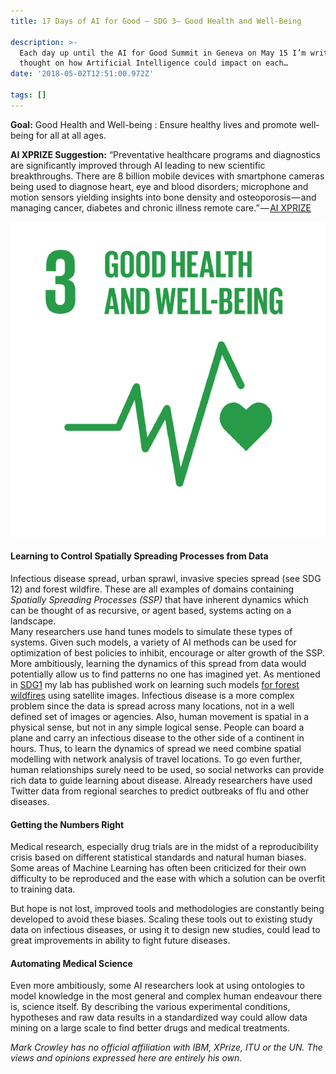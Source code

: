 ```yaml
---
title: 17 Days of AI for Good — SDG 3— Good Health and Well-Being

description: >-
  Each day up until the AI for Good Summit in Geneva on May 15 I’m writing up a
  thought on how Artificial Intelligence could impact on each…
date: '2018-05-02T12:51:00.972Z'

tags: []
---
```


**Goal:** Good Health and Well-being : Ensure healthy lives and promote well-being for all at all ages.

**AI XPRIZE Suggestion:** “Preventative healthcare programs and diagnostics are significantly improved through AI leading to new scientific breakthroughs. There are 8 billion mobile devices with smartphone cameras being used to diagnose heart, eye and blood disorders; microphone and motion sensors yielding insights into bone density and osteoporosis — and managing cancer, diabetes and chronic illness remote care.” — [AI XPRIZE](https://ai.xprize.org/AI-For-Good/sustainable-development-goals)

![](/assets/1__bBcYFZu64iqoZxhBqptoZQ.png)

#### Learning to Control Spatially Spreading Processes from Data

Infectious disease spread, urban sprawl, invasive species spread (see SDG 12) and forest wildfire. These are all examples of domains containing _Spatially Spreading Processes_ _(SSP)_ that have inherent dynamics which can be thought of as recursive, or agent based, systems acting on a landscape.  
Many researchers use hand tunes models to simulate these types of systems. Given such models, a variety of AI methods can be used for optimization of best policies to inhibit, encourage or alter growth of the SSP. More ambitiously, learning the dynamics of this spread from data would potentially allow us to find patterns no one has imagined yet. As mentioned in [SDG1](https://medium.com/computationallythinking/17-days-of-ai-for-good-4bed544f42f8) my lab has published work on learning such models [for forest wildfires](https://www.frontiersin.org/articles/10.3389/fict.2018.00006/full) using satellite images. Infectious disease is a more complex problem since the data is spread across many locations, not in a well defined set of images or agencies. Also, human movement is spatial in a physical sense, but not in any simple logical sense. People can board a plane and carry an infectious disease to the other side of a continent in hours. Thus, to learn the dynamics of spread we need combine spatial modelling with network analysis of travel locations. To go even further, human relationships surely need to be used, so social networks can provide rich data to guide learning about disease. Already researchers have used Twitter data from regional searches to predict outbreaks of flu and other diseases.

#### Getting the Numbers Right

Medical research, especially drug trials are in the midst of a reproducibility crisis based on different statistical standards and natural human biases. Some areas of Machine Learning has often been criticized for their own difficulty to be reproduced and the ease with which a solution can be overfit to training data.

But hope is not lost, improved tools and methodologies are constantly being developed to avoid these biases. Scaling these tools out to existing study data on infectious diseases, or using it to design new studies, could lead to great improvements in ability to fight future diseases.

#### Automating Medical Science

Even more ambitiously, some AI researchers look at using ontologies to model knowledge in the most general and complex human endeavour there is, science itself. By describing the various experimental conditions, hypotheses and raw data results in a standardized way could allow data mining on a large scale to find better drugs and medical treatments.

_Mark Crowley has no official affiliation with IBM, XPrize, ITU or the UN. The views and opinions expressed here are entirely his own._
